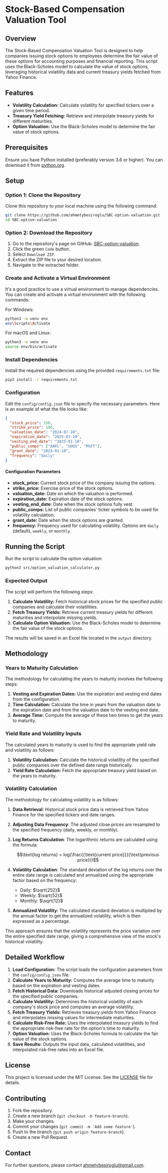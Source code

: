 
# Stock-Based Compensation Valuation Tool

## Overview

The Stock-Based Compensation Valuation Tool is designed to help companies issuing stock options to employees determine the fair value of these options for accounting purposes and financial reporting. This script uses the Black-Scholes model to calculate the value of stock options, leveraging historical volatility data and current treasury yields fetched from Yahoo Finance.

## Features

- **Volatility Calculation:** Calculate volatility for specified tickers over a given time period.
- **Treasury Yield Fetching:** Retrieve and interpolate treasury yields for different maturities.
- **Option Valuation:** Use the Black-Scholes model to determine the fair value of stock options.

## Prerequisites

Ensure you have Python installed (preferably version 3.6 or higher). You can download it from [python.org](https://www.python.org/).

## Setup

### Option 1: Clone the Repository

Clone this repository to your local machine using the following command:

```bash
git clone https://github.com/ahmetybesiroglu/SBC-option-valuation.git
cd SBC-option-valuation
```

### Option 2: Download the Repository

1. Go to the repository's page on GitHub: [SBC-option-valuation](https://github.com/ahmetybesiroglu/SBC-option-valuation).
2. Click the green `Code` button.
3. Select `Download ZIP`.
4. Extract the ZIP file to your desired location.
5. Navigate to the extracted folder.

### Create and Activate a Virtual Environment

It's a good practice to use a virtual environment to manage dependencies. You can create and activate a virtual environment with the following commands:

For Windows:
```bash
python3 -m venv env
env\Scripts\Activate
```

For macOS and Linux:
```bash
python3 -m venv env
source env/bin/activate
```

### Install Dependencies

Install the required dependencies using the provided `requirements.txt` file:

```bash
pip3 install -r requirements.txt
```

### Configuration

Edit the `config/config.json` file to specify the necessary parameters. Here is an example of what the file looks like:

```json
{
  "stock_price": 150,
  "strike_price": 100,
  "valuation_date": "2024-07-10",
  "expiration_date": "2025-07-10",
  "vesting_end_date": "2025-01-10",
  "public_comps": ["AAPL", "GOOG", "MSFT"],
  "grant_date": "2024-01-10",
  "frequency": "daily"
}
```

#### Configuration Parameters

- **stock_price:** Current stock price of the company issuing the options.
- **strike_price:** Exercise price of the stock options.
- **valuation_date:** Date on which the valuation is performed.
- **expiration_date:** Expiration date of the stock options.
- **vesting_end_date:** Date when the stock options fully vest.
- **public_comps:** List of public companies' ticker symbols to be used for volatility calculation.
- **grant_date:** Date when the stock options are granted.
- **frequency:** Frequency used for calculating volatility. Options are `daily` (default), `weekly`, or `monthly`.

## Running the Script

Run the script to calculate the option valuation:

```bash
python3 src/option_valuation_calculator.py
```

### Expected Output

The script will perform the following steps:
1. **Calculate Volatility:** Fetch historical stock prices for the specified public companies and calculate their volatilities.
2. **Fetch Treasury Yields:** Retrieve current treasury yields for different maturities and interpolate missing yields.
3. **Calculate Option Valuation:** Use the Black-Scholes model to determine the fair value of the stock options.

The results will be saved in an Excel file located in the `output` directory.

## Methodology

### Years to Maturity Calculation

The methodology for calculating the years to maturity involves the following steps:
1. **Vesting and Expiration Dates:** Use the expiration and vesting end dates from the configuration.
2. **Time Calculation:** Calculate the time in years from the valuation date to the expiration date and from the valuation date to the vesting end date.
3. **Average Time:** Compute the average of these two times to get the years to maturity.

### Yield Rate and Volatility Inputs

The calculated years to maturity is used to find the appropriate yield rate and volatility as follows:
1. **Volatility Calculation:** Calculate the historical volatility of the specified public companies over the defined date range historically.
2. **Yield Rate Calculation:** Fetch the appropriate treasury yield based on the years to maturity.

### Volatility Calculation

The methodology for calculating volatility is as follows:

1. **Data Retrieval**: Historical stock price data is retrieved from Yahoo Finance for the specified tickers and date ranges.
2. **Adjusting Data Frequency**: The adjusted close prices are resampled to the specified frequency (daily, weekly, or monthly).
3. **Log Returns Calculation**: The logarithmic returns are calculated using the formula:

   $$\text{log returns} = log(\frac{{\text{current price}}}{\text{previous price}})$$

4. **Volatility Calculation**: The standard deviation of the log returns over the entire date range is calculated and annualized using the appropriate factor based on the frequency:
   - Daily: $\sqrt{252}$
   - Weekly: $\sqrt{52}$
   - Monthly: $\sqrt{12}$
5. **Annualized Volatility**: The calculated standard deviation is multiplied by the annual factor to get the annualized volatility, which is then expressed as a percentage.

This approach ensures that the volatility represents the price variation over the entire specified date range, giving a comprehensive view of the stock's historical volatility.

## Detailed Workflow

1. **Load Configuration:** The script loads the configuration parameters from the `config/config.json` file.
2. **Calculate Years to Maturity:** Computes the average time to maturity based on the expiration and vesting dates.
3. **Fetch Historical Data:** Downloads historical adjusted closing prices for the specified public companies.
4. **Calculate Volatility:** Determines the historical volatility of each company's stock price and computes an average volatility.
5. **Fetch Treasury Yields:** Retrieves treasury yields from Yahoo Finance and interpolates missing values for intermediate maturities.
6. **Calculate Risk-Free Rate:** Uses the interpolated treasury yields to find the appropriate risk-free rate for the option's time to maturity.
7. **Option Valuation:** Uses the Black-Scholes formula to calculate the fair value of the stock options.
8. **Save Results:** Outputs the input data, calculated volatilities, and interpolated risk-free rates into an Excel file.

## License

This project is licensed under the MIT License. See the [LICENSE](LICENSE) file for details.

## Contributing

1. Fork the repository.
2. Create a new branch (`git checkout -b feature-branch`).
3. Make your changes.
4. Commit your changes (`git commit -m 'Add some feature'`).
5. Push to the branch (`git push origin feature-branch`).
6. Create a new Pull Request.

## Contact

For further questions, please contact [ahmetybesiroglu@gmail.com](mailto:ahmetybesiroglu@gmail.com).

